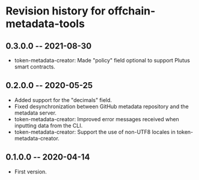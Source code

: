 # Revision history for offchain-metadata-tools

## 0.3.0.0 -- 2021-08-30

* token-metadata-creator: Made "policy" field optional to support Plutus smart
  contracts.

## 0.2.0.0 -- 2020-05-25

* Added support for the "decimals" field.
* Fixed desynchronization between GitHub metadata repository and the metadata server.
* token-metadata-creator: Improved error messages received when inputting data from the CLI.
* token-metadata-creator: Support the use of non-UTF8 locales in token-metadata-creator.

## 0.1.0.0 -- 2020-04-14

* First version.
